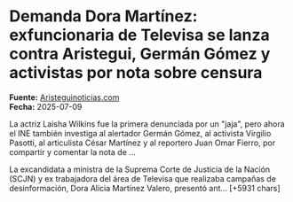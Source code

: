 # Demanda Dora Martínez: exfuncionaria de Televisa se lanza contra Aristegui, Germán Gómez y activistas por nota sobre censura

**Fuente:** [Aristeguinoticias.com](https://aristeguinoticias.com/090725/mexico/demanda-dora-martinez-exfuncionaria-de-televisa-se-lanza-contra-aristegui-german-gomez-y-activistas-por-nota-sobre-censura/)  
**Fecha:** 2025-07-09

La actriz Laisha Wilkins fue la primera denunciada por un "jaja", pero ahora el INE también investiga al alertador Germán Gómez, al activista Virgilio Pasotti, al articulista César Martínez y al reportero Juan Omar Fierro, por compartir y comentar la nota de …

La excandidata a ministra de la Suprema Corte de Justicia de la Nación (SCJN) y ex trabajadora del área de Televisa que realizaba campañas de desinformación, Dora Alicia Martínez Valero, presentó ant… [+5931 chars]
